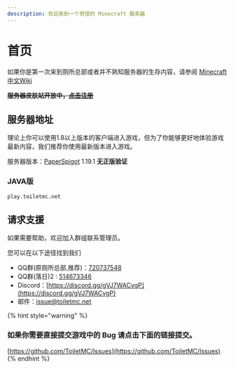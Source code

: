 ```yaml
---
description: 欢迎来到一个奇怪的 Minecraft 服务器
---
```


# 首页

如果你是第一次来到厕所总部或者并不熟知服务器的生存内容，请参阅 [Minecraft 中文Wiki](https://minecraft-zh.gamepedia.com/%E6%95%99%E7%A8%8B)

~~**服务器皮肤站开放中，**[**点击注册**](https://www.toiletmc.net/)~~

## 服务器地址

理论上你可以使用1.8以上版本的客户端进入游戏，但为了你能够更好地体验游戏最新内容，我们推荐你使用最新版本进入游戏。

服务器版本：[PaperSpigot](https://papermc.io/) 1.19.1 **无正版验证**
[^1]:需求证

### JAVA版

```
play.toiletmc.net
```


## 请求支援

如果需要帮助，欢迎加入群组联系管理员。

您可以在以下途径找到我们

* QQ群(原厕所总部,推荐)：[720737548](https://jq.qq.com/?\_wv=1027\&k=0Nb6gZfJ)
* QQ群(落日)2 : [514673346](https://jq.qq.com/?_wv=1027&k=hTDUuAUi)
* Discord：[https://discord.gg/gVJ7WACvgP](https://discord.gg/gVJ7WACvgP)
* 邮件：[issue@toiletmc.net](mailto:issue@toiletmc.net)

{% hint style="warning" %}
### 如果你需要直接提交游戏中的 Bug 请点击下面的链接提交。

[https://github.com/ToiletMC/Issues](https://github.com/ToiletMC/Issues)
{% endhint %}




